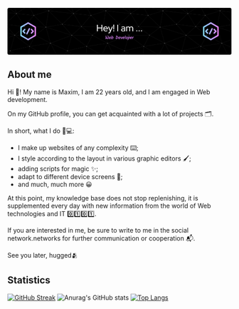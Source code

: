 [![Header](https://github.com/MaxWind29/MaxWind29/blob/main/assets/github-header-image.png)](https://vk.com/m4ximka)


## About me

Hi 👋!  My name is Maxim, I am 22 years old, and I am engaged in Web development.

On my GitHub profile, you can get acquainted with a lot of projects 🗂️.

In short, what I do 👨💻:

* I make up websites of any complexity ⌨️;
* I style according to the layout in various graphic editors 🖌;
* adding scripts for magic ✨;
* adapt to different device screens 📱;
* and much, much more 😀

At this point, my knowledge base does not stop replenishing, it is supplemented every day with new information from the world of Web technologies and IT 0️⃣1️⃣0️⃣1️⃣. 

If you are interested in me, be sure to write to me in the social network.networks for further communication or cooperation 📬. 

See you later, hugged🫂

## Statistics

[![GitHub Streak](http://github-readme-streak-stats.herokuapp.com?user=MaxWind29&theme=tokyonight&hide_border=true)](https://git.io/streak-stats)
![Anurag's GitHub stats](https://github-readme-stats.vercel.app/api?username=MaxWind29&show_icons=true&theme=tokyonight)
[![Top Langs](https://github-readme-stats.vercel.app/api/top-langs/?username=MaxWind29&layout=pie)](https://github.com/MaxWind29/github-readme-stats)